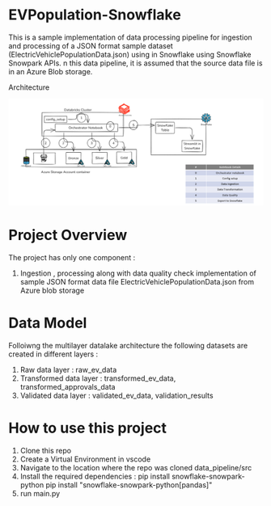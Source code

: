 # EVPopulation-Snowflake

This is a sample implementation of data processing pipeline for ingestion and processing of a JSON format sample dataset (ElectricVehiclePopulationData.json) using in Snowflake using Snowflake Snowpark APIs. n this data pipeline, it is assumed that the source data file is in an Azure Blob storage.

Architecture

<img src=https://github.com/reacharnab330/EVPopulation-AzureDatabricks/blob/main/solution_arch_adb.PNG>

# Project Overview

The project has only one component :
1. Ingestion , processing along with data quality check implementation of sample JSON format data file ElectricVehiclePopulationData.json from Azure blob storage

# Data Model

Folloiwng the multilayer datalake architecture the following datasets are created in different layers :

1. Raw data layer         : raw_ev_data
2. Transformed data layer : transformed_ev_data, transformed_approvals_data
3. Validated data layer   : validated_ev_data, validation_results

# How to use this project

1. Clone this repo
2. Create a Virtual Environment in vscode
3. Navigate to the location where the repo was cloned data_pipeline/src
4. Install the required dependencies :
   pip install snowflake-snowpark-python
   pip install "snowflake-snowpark-python[pandas]"
5. run main.py
